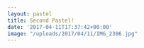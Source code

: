 ```yaml
---
layout: pastel
title: Second Pastel!
date: '2017-04-11T17:37:42+00:00'
image: "/uploads/2017/04/11/IMG_2306.jpg"
---
```

